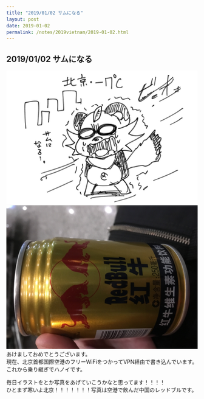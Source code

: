 ```yaml
---
title: "2019/01/02 サムになる"
layout: post
date: 2019-01-02
permalink: /notes/2019vietnam/2019-01-02.html
---
```


## 2019/01/02 サムになる
![北京首都国際空港](images/01.jpeg "北京首都国際空港") 
![北京首都国際空港](images/02.jpeg "北京首都国際空港") 
あけましておめでとうございます。  
現在、北京首都国際空港のフリーWiFiをつかってVPN経由で書き込んでいます。  
これから乗り継ぎでハノイです。  
  
毎日イラストをとか写真をあげていこうかなと思ってます！！！！  
ひとまず寒いよ北京！！！！！！！写真は空港で飲んだ中国のレッドブルです。
